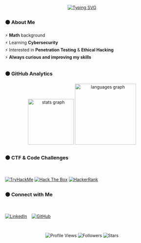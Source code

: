 <div align="center">

  <a href="https://git.io/typing-svg"><img src="https://readme-typing-svg.demolab.com?font=Fira+Code&size=30&pause=1000&color=3B3A3B&background=05060600&width=435&lines=Keep+learning!+%F0%9F%90%B1%E2%80%8D%F0%9F%91%A4" alt="Typing SVG" /></a>

</div>

##
</div>

<div >


<h3>⚫ About Me </h3>

⚡ **Math** background  
⚡ Learning **Cybersecurity**  
⚡ Interested in **Penetration Testing** & **Ethical Hacking**  
⚡ **Always curious and improving my skills**
</div>
</div>

##

<h3> ⚫ GitHub Analytics </h3>

<div align=center>
  <img src="https://github-readme-stats.vercel.app/api?username=Olikere&show_icons=true&include_all_commits=true&count_private=true&theme=shadow_red&hide_border=false&title_color=808080&text_color=808080&icon_color=ffffff&bg_color=000000&border_color=808080" height="150" alt="stats graph"  />
  <img src="https://github-readme-stats.vercel.app/api/top-langs?username=Olikere&layout=compact&langs_count=5&theme=shadow_red&hide_border=false&title_color=808080&text_color=808080&bg_color=000000&border_color=808080" height="200" alt="languages graph"  />
</div>

##

<div>
<h3> ⚫ CTF & Code Challenges </h3><br>

[![TryHackMe](https://img.shields.io/badge/TryHackMe-000000?style=for-the-badge&logo=tryhackme&logoColor=white)](https://tryhackme.com/p/Olikere)
[![Hack The Box](https://img.shields.io/badge/HackTheBox-000000?style=for-the-badge&logo=hackthebox&logoColor=white)](https://app.hackthebox.com/profile/Olikere)
[![HackerRank](https://img.shields.io/badge/HackerRank-000000?style=for-the-badge&logo=hackerrank&logoColor=white)](https://www.hackerrank.com/profile/olikereti)
</div>

##

<div>
<h3>⚫ Connect with Me </h3>
<br>

[![LinkedIn](https://img.shields.io/badge/LinkedIn-000000?style=for-the-badge&logo=linkedin&logoColor=white)](https://www.linkedin.com/in/olisec/) &nbsp;&nbsp;
[![GitHub](https://img.shields.io/badge/GitHub-000000?style=for-the-badge&logo=github&logoColor=white)](https://github.com/Olikere)

</div>

##
<br>
<div align="center">
  <img src="https://komarev.com/ghpvc/?username=Olikere&label=Profile+Views&color=808080&style=flat-square&abbreviated=true" alt="Profile Views" />
  <img src="https://img.shields.io/github/followers/Olikere?label=Followers&color=808080&style=flat-square" alt="Followers" />
  <img src="https://img.shields.io/github/stars/Olikere?label=Stars&color=808080&style=flat-square" alt="Stars" />
</div>

  


